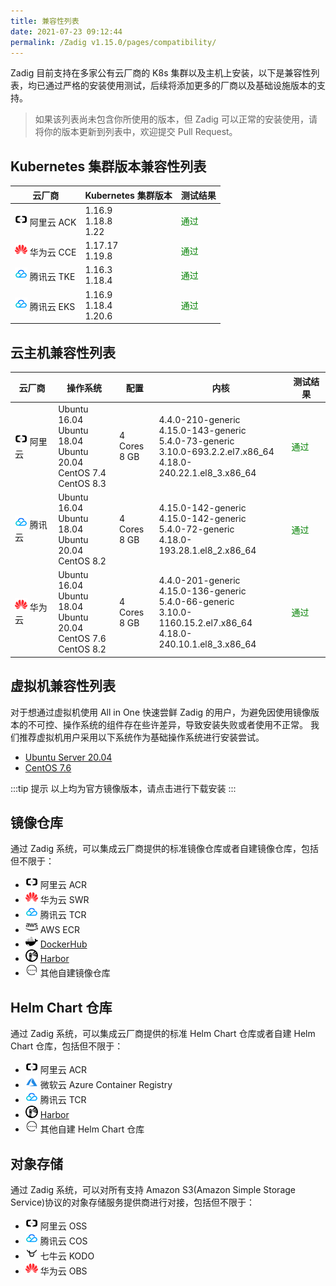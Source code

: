 ```yaml
---
title: 兼容性列表
date: 2021-07-23 09:12:44
permalink: /Zadig v1.15.0/pages/compatibility/
---
```


Zadig 目前支持在多家公有云厂商的 K8s 集群以及主机上安装，以下是兼容性列表，均已通过严格的安装使用测试，后续将添加更多的厂商以及基础设施版本的支持。
> 如果该列表尚未包含你所使用的版本，但 Zadig 可以正常的安装使用，请将你的版本更新到列表中，欢迎提交 Pull Request。


## Kubernetes 集群版本兼容性列表

| 云厂商 | Kubernetes 集群版本               | 测试结果 |
|--------|-----------------------------|---------
| <img style="width:20px; height:20px" src="./_images/ali.svg"></img> 阿里云 ACK | 1.16.9 <br> 1.18.8 <br> 1.22        | <span style="color:green">通过</span>     |
| <img style="width:20px; height:20px" src="./_images/huawei.svg"></img> 华为云 CCE | 1.17.17 <br> 1.19.8              | <span style="color:green">通过</span>      |
| <img style="width:20px; height:20px" src="./_images/tencent.svg"></img> 腾讯云 TKE | 1.16.3 <br> 1.18.4 | <span style="color:green">通过</span>      |
| <img style="width:20px; height:20px" src="./_images/tencent.svg"></img> 腾讯云 EKS | 1.16.9 <br> 1.18.4 <br> 1.20.6 | <span style="color:green">通过</span>      |


## 云主机兼容性列表


| 云厂商 | 操作系统  | 配置        | 内核  | 测试结果 |
|-------|---------|-------------|------|----------|
| <img style="width:20px; height:20px" src="./_images/ali.svg"></img> 阿里云 | Ubuntu 16.04 <br> Ubuntu 18.04 <br> Ubuntu 20.04 <br> CentOS 7.4 <br> CentOS 8.3 | 4 Cores<br>8 GB | 4.4.0-210-generic  <br> 4.15.0-143-generic  <br> 5.4.0-73-generic  <br> 3.10.0-693.2.2.el7.x86_64  <br> 4.18.0-240.22.1.el8_3.x86_64  | <span style="color:green">通过</span>  |
| <img style="width:20px; height:20px" src="./_images/tencent.svg"></img> 腾讯云 | Ubuntu 16.04 <br> Ubuntu 18.04 <br> Ubuntu 20.04 <br> CentOS 8.2 | 4 Cores<br>8 GB | 4.15.0-142-generic <br> 4.15.0-142-generic  <br> 5.4.0-72-generic <br> 4.18.0-193.28.1.el8_2.x86_64 | <span style="color:green">通过</span>  |
| <img style="width:20px; height:20px" src="./_images/huawei.svg"></img> 华为云 | Ubuntu 16.04 <br> Ubuntu 18.04 <br> Ubuntu 20.04 <br> CentOS 7.6 <br> CentOS 8.2 | 4 Cores<br>8 GB | 4.4.0-201-generic  <br> 4.15.0-136-generic  <br> 5.4.0-66-generic <br> 3.10.0-1160.15.2.el7.x86_64 <br> 4.18.0-240.10.1.el8_3.x86_64  | <span style="color:green">通过</span>  |


## 虚拟机兼容性列表

对于想通过虚拟机使用 All in One 快速尝鲜 Zadig 的用户，为避免因使用镜像版本的不可控、操作系统的组件存在些许差异，导致安装失败或者使用不正常。
我们推荐虚拟机用户采用以下系统作为基础操作系统进行安装尝试。

- [Ubuntu Server 20.04](https://releases.ubuntu.com/20.04)
- [CentOS 7.6](http://isoredirect.centos.org/centos/7/isos/x86_64/)

:::tip 提示
以上均为官方镜像版本，请点击进行下载安装
:::

## 镜像仓库
通过 Zadig 系统，可以集成云厂商提供的标准镜像仓库或者自建镜像仓库，包括但不限于：
- <img style="width:20px; height:20px" src="./_images/ali.svg"> </img>阿里云 ACR
- <img style="width:20px; height:20px" src="./_images/huawei.svg"> </img>华为云 SWR
- <img style="width:20px; height:20px" src="./_images/tencent.svg"> </img>腾讯云 TCR
- <img style="width:20px; height:20px" src="./_images/aws.svg"> </img>AWS ECR
- <img style="width:20px; height:20px" src="./_images/dockerhub.svg"> </img>[DockerHub](https://hub.docker.com/)
- <img style="width:20px; height:20px" src="./_images/harbor.svg"> [Harbor](https://goharbor.io/)
- <img style="width:20px; height:20px" src="./_images/others.svg"> 其他自建镜像仓库

## Helm Chart 仓库
通过 Zadig 系统，可以集成云厂商提供的标准 Helm Chart 仓库或者自建 Helm Chart 仓库，包括但不限于：
- <img style="width:20px; height:20px" src="./_images/ali.svg"> </img>阿里云 ACR
- <img style="width:20px; height:20px" src="./_images/azure.svg"> </img>微软云 Azure Container Registry
- <img style="width:20px; height:20px" src="./_images/tencent.svg"> </img>腾讯云 TCR
- <img style="width:20px; height:20px" src="./_images/harbor.svg"> [Harbor](https://goharbor.io/)
- <img style="width:20px; height:20px" src="./_images/others.svg"> 其他自建 Helm Chart 仓库

## 对象存储
通过 Zadig 系统，可以对所有支持 Amazon S3(Amazon Simple Storage Service)协议的对象存储服务提供商进行对接，包括但不限于：
- <img style="width:20px; height:20px" src="./_images/ali.svg"> 阿里云 OSS
- <img style="width:20px; height:20px" src="./_images/tencent.svg"> 腾讯云 COS
- <img style="width:20px; height:20px" src="./_images/qiniu.svg"> 七牛云 KODO
- <img style="width:20px; height:20px" src="./_images/huawei.svg"> </img>华为云 OBS
